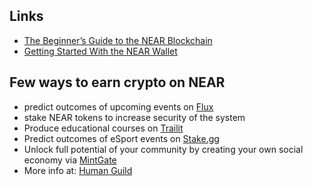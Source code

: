 
## Links
- [The Beginner’s Guide to the NEAR Blockchain](https://near.org/blog/the-beginners-guide-to-the-near-blockchain/)
- [Getting Started With the NEAR Wallet](https://near.org/blog/getting-started-with-the-near-wallet/)

## Few ways to earn crypto on NEAR
- predict outcomes of upcoming events on [Flux](https://fluxprotocol.eth.link/#!/)
- stake NEAR tokens to increase security of the system
- Produce educational courses on [Trailit](https://www.trailit.co/)
- Predict outcomes of eSport events on [Stake.gg](https://www.stake.gg/)
- Unlock full potential of your community by creating your own social economy via [MintGate](https://www.mintgate.app/)
- More info at: [Human Guild](https://github.com/vgrichina/human-guild)